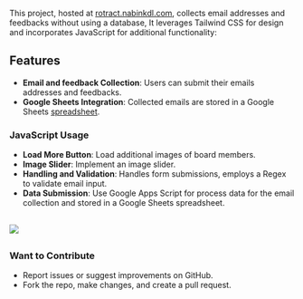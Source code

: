 
This project, hosted at [rotract.nabinkdl.com](https://rotract.nabinkdl.com), collects email addresses and feedbacks without using a database, It leverages Tailwind CSS for design and incorporates JavaScript for additional functionality:

## Features

- **Email and feedback Collection**: Users can submit their emails addresses and feedbacks.
- **Google Sheets Integration**: Collected emails are stored in a Google Sheets [spreadsheet](https://docs.google.com/spreadsheets/d/1KLNMTwqIuj4EkkGD7EmlXxoUUnPZFPCgjGuKj3rXHhg/edit?usp=sharing).

### JavaScript Usage

- **Load More Button**: Load additional images of board members.
- **Image Slider**: Implement an image slider.
- **Handling and Validation**: Handles form submissions, employs a Regex to validate email input.
- **Data Submission**: Use Google Apps Script for process data for the email collection and stored in a Google Sheets spreadsheet.
##
  <img src="./asset/image/webshot.png">

##

### Want to Contribute
- Report issues or suggest improvements on GitHub.
- Fork the repo, make changes, and create a pull request.

